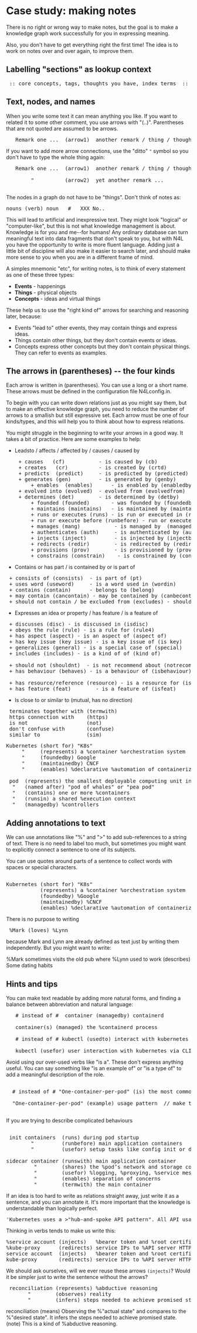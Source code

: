 
# Case study: making notes

There is no right or wrong way to make notes, but the goal is to make a knowledge graph work successfully
for you in expressing meaning.

Also, you don't have to get everything right the first time! The idea is to work on notes over and over
again, to improve them.

## Labelling "sections" as lookup context
 
<pre>
 :: core concepts, tags, thoughts you have, index terms  ::
</pre>

## Text, nodes, and names

When you write some text it can mean anything you like. If you want to related it
to some other comment, you use arrows with "(..)". Parentheses that are not quoted
are assumed to  be arrows.
<pre>
   Remark one ...  (arrow1)  another remark / thing / thought
</pre>
If you want to add more arrow connections, use the "ditto" `"` symbol so you don't have to type
the whole thing again:
<pre>
   Remark one ...  (arrow1)  another remark / thing / thought

        "          (arrow2)  yet another remark ...

</pre>
The nodes in a graph do not have to be "things". Don't think of notes as:
<pre>
nouns (verb) noun   #   XXX No..
</pre>
This will lead to artificial and inexpressive text. They might look "logical" or "computer-like", but this
is not what knowledge management is about. Knowledge is for you and me--for humans!
Any ordinary database can turn meaningful text into data fragments that don't speak to you, but with N4L
you have the opportunity to write is more fluent language. Adding just a little bit of discipline will
also make it easier to search later, and should make more sense to you when you are in a different
frame of mind.

A simples mnemonic "etc", for writing notes, is to think of every statement as one of these three types:
* **Events** - happenings
* **Things** - physical objects
* **Concepts** - ideas and virtual things

These help us to use the "right kind of" arrows for searching and reasoning later, because:

* Events "lead to" other events, they may contain things and express ideas.
* Things contain other things, but they don't contain events or ideas.
* Concepts express other concepts but they don't contain physical things. They can refer to events as examples.

## The arrows in (parentheses) -- the four kinds

Each arrow is written in (parentheses). You can use a long or a short name. These arrows must be
defined in the configuration file N4Lconfig.in.

To begin with you can write down relations just as you might say them, but to make an effective knowledge
graph, you need to reduce the number of arrows to a smallish but still expressive set. Each arrow
must be one of four kinds/types, and this will help you to think about how to express relations.

You might struggle in the beginning to write your arrows in a good way. It takes a bit of practice.
Here are some examples to help:

* Leadsto / affects / affected by / causes / caused by

<pre>
 	+ causes   (cf)           - is caused by (cb)
 	+ creates   (cr)          - is created by (crtd)
 	+ predicts  (predict)     - is predicted by (predicted)
 	+ generates (gen)         - is generated by (genby)
        + enables  (enables)      - is enabled by (enabledby)
 	+ evolved into (evolved)  - evolved from (evolvedfrom)
 	+ determines (det)        - is determined by (detby)
        + founded (founded)       - was founded by (foundedby)
        + maintains (maintains)   - is maintained by (maintainedby)
        + runs or executes (runs) - is run or executed in (runsin)
        + run or execute before (runbefore) - run or execute after (runafter)
        + manages (mang)           - is managed by  (managedby)
        + authenticates (auth)     - is authenticated by (authby)
        + injects (inject)         - is injected by (injectby)
        + redirects (redir)        - is redirected by (redirby)
        + provisions (prov)        - is provisioned by (provisionedby)
        + constrains (constrain)    - is constrained by (constrainby)
</pre>

* Contains or has part / is contained by or is part of

<pre>
 + consists of (consists)  - is part of (pt)
 + uses word (useword)     - is a word used in (wordin)
 + contains (contain)      - belongs to (belong)
 + may contain (cancontain) - may be contained by (canbecontain)
 + should not contain / be excluded from (excludes) - shouldn't be contained in (excludedfrom) 
</pre>

* Expresses an idea or property / has feature / is a feature of

<pre>
 + discusses (disc) - is discussed in (isdisc)
 + obeys the rule (rule) - is a rule for (rule4)
 + has aspect (aspect) - is an aspect of (aspect of)
 + has key issue (key issue) - is a key issue of (is key)
 + generalizes (general) - is a special case of (special)
 + includes (includes) - is a kind of of (kind of)

 + should not (shouldnt)  - is not recommend about (notrecom)
 + has behaviour (behaves) - is a behaviour of (isbehaviour)

 + has resource/reference (resource) - is a resource for (isresource)
 + has feature (feat)        - is a feature of (isfeat)
</pre>

* Is close to or similar to (mutual, has no direction)
<pre>
 terminates together with (termwith)
 https connection with    (https)
 is not                   (not)
 don't confuse with       (confuse)
 similar to           	  (sim)
</pre>

<pre>
Kubernetes (short for) "K8s"
     "     (represents) a %container %orchestration system
     "     (foundedby) Google
     "     (maintainedby) CNCF
     "     (enables) %declarative %automation of containerized workloads

 pod  (represents) the smallest deployable computing unit in Kubernetes
  "   (named after) "pod of whales" or "pea pod"
  "   (contains) one or more %containers
  "   (runsin) a shared %execution context
  "   (managedby) %controllers
</pre> 


## Adding annotations to text

We can use annotations like "%" and ">" to add sub-references to a string of text. There is no need to label too much,
but sometimes you might want to explicitly connect a sentence to one of its subjects.

You can use quotes around parts of a sentence to collect words with spaces or special characters.

<pre> 
Kubernetes (short for) "K8s"
           (represents) a %container %orchestration system
           (foundedby) %Google
           (maintainedby) %CNCF
           (enables) %declarative %automation of containerized workloads
</pre>
There is no purpose to writing
<pre>
 %Mark (loves) %Lynn
</pre>
because Mark and Lynn are already defined as text just by writing them independently.
But you might want to write:

  %Mark sometimes visits the old pub where %Lynn used to work (describes) Some dating habits

## Hints and tips

You can make text readable by adding more natural forms, and finding a balance between
abbreviation and natural language:
<pre>
   # instead of #  container (managedby) containerd

   container(s) (managed) the %containerd process

   # instead of # kubectl (usedto) interact with kubernetes via CLI

   kubectl (usefor) user interaction with kubernetes via CLI
</pre>
 
Avoid using our over-used verbs like "is a". These don't express anything useful.
You can say something like "is an example of" or "is a type of" to add a meaningful
description of the role.
 
<pre>
 
  # instead of # "One-container-per-pod" (is) the most common usage pattern
 
  "One-container-per-pod" (example) usage pattern  // make this an example
 
</pre>

If you are trying to describe complicated behaviours
<pre> 
 init containers  (runs) during pod startup
        "         (runbefore) main application containers
        "         (usefor) setup tasks like config init or dependency checks
 
sidecar container (runswith) main application container
         "        (shares) the %pod’s network and storage context
         "        (usefor) %logging, %proxying, %service mesh, and other supportive tasks
         "        (enables) separation of concerns
         "        (termwith) the main container
</pre>

If an idea is too hard to write as relations straight away, just write it 
as a sentence, and you can annotate it. It's more important that the knowledge is
understandable than logically perfect.
<pre>
'Kubernetes uses a >"hub-and-spoke API pattern". All API usage terminates at the API server.'
</pre>
Thinking in verbs tends to make us write this:
<pre>
%service account (injects)   %bearer token and %root certificate into pods
%kube-proxy      (redirects) service IPs to %API server HTTPS endpoints
service account  (injects)   %bearer token and %root certificate into pods
kube-proxy       (redirects) service IPs to %API server HTTPS endpoints
</pre>
We should ask ourselves, will we ever reuse these arrows `(injects)`? Would it be simpler
just to write the sentence without the arrows?
<pre>
 reconciliation (represents) %abductive reasoning
       "        (observes) reality
       "        (infers) steps needed to achieve promised state
</pre
You could also write this:
<pre>
reconciliation (means) Observing the %"actual state" and compares to the %"desired state". It infers the steps needed to achieve promised state. (note) This is a kind of %abductive reasoning.
</pre>

